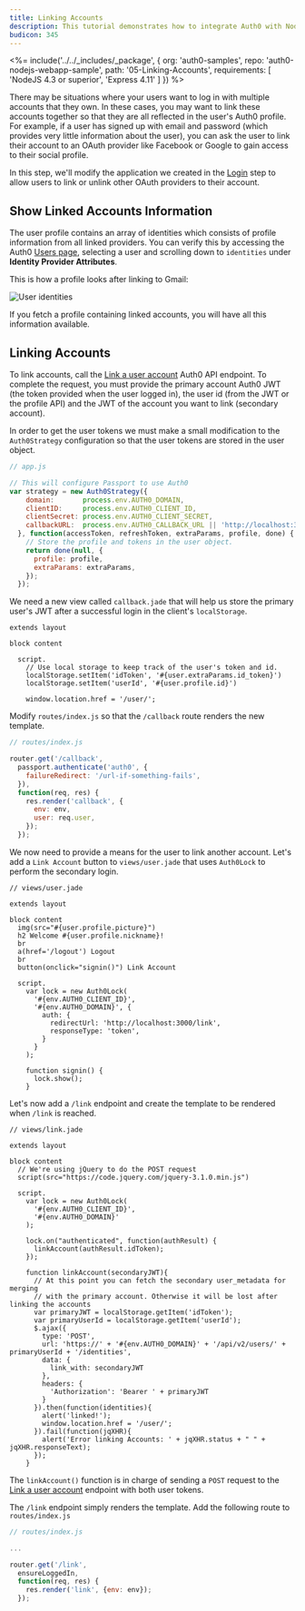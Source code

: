 ```yaml
---
title: Linking Accounts
description: This tutorial demonstrates how to integrate Auth0 with NodeJS to link accounts
budicon: 345
---
```


<%= include('../../_includes/_package', {
  org: 'auth0-samples',
  repo: 'auth0-nodejs-webapp-sample',
  path: '05-Linking-Accounts',
  requirements: [
    'NodeJS 4.3 or superior',
    'Express 4.11'
  ]
}) %>

There may be situations where your users want to log in with multiple accounts that they own. In these cases, you may want to link these accounts together so that they are all reflected in the user's Auth0 profile. For example, if a user has signed up with email and password (which provides very little information about the user), you can ask the user to link their account to an OAuth provider like Facebook or Google to gain access to their social profile.

In this step, we'll modify the application we created in the [Login](/quickstart/server-platforms/nodejs/01-login) step to allow users to link or unlink other OAuth providers to their account.

## Show Linked Accounts Information

The user profile contains an array of identities which consists of profile information from all linked providers. You can verify this by accessing the Auth0 [Users page](${manage_url}/#/users), selecting a user and scrolling down to `identities` under **Identity Provider Attributes**.

This is how a profile looks after linking to Gmail:

![User identities](/media/articles/users/user-identities-linked.png)

If you fetch a profile containing linked accounts, you will have all this information available.

## Linking Accounts

To link accounts, call the [Link a user account](/api/management/v2#!/Users/post_identities) Auth0 API endpoint. To complete the request, you must provide the primary account Auth0 JWT (the token provided when the user logged in), the user id (from the JWT or the profile API) and the JWT of the account you want to link (secondary account).

In order to get the user tokens we must make a small modification to the `Auth0Strategy` configuration so that
the user tokens are stored in the user object.

```js
// app.js

// This will configure Passport to use Auth0
var strategy = new Auth0Strategy({
    domain:       process.env.AUTH0_DOMAIN,
    clientID:     process.env.AUTH0_CLIENT_ID,
    clientSecret: process.env.AUTH0_CLIENT_SECRET,
    callbackURL:  process.env.AUTH0_CALLBACK_URL || 'http://localhost:3000/callback'
  }, function(accessToken, refreshToken, extraParams, profile, done) {
    // Store the profile and tokens in the user object.
    return done(null, {
      profile: profile,
      extraParams: extraParams,
    });
  });
```

We need a new view called `callback.jade` that will help us store the primary user's JWT after a successful login in the client's `localStorage`.

```jade
extends layout

block content

  script.
    // Use local storage to keep track of the user's token and id.
    localStorage.setItem('idToken', '#{user.extraParams.id_token}')
    localStorage.setItem('userId', '#{user.profile.id}')

    window.location.href = '/user/';
```

Modify `routes/index.js` so that the `/callback` route renders the new template.

```js
// routes/index.js

router.get('/callback',
  passport.authenticate('auth0', {
    failureRedirect: '/url-if-something-fails',
  }),
  function(req, res) {
    res.render('callback', {
      env: env,
      user: req.user,
    });
  });
```

We now need to provide a means for the user to link another account. Let's add a `Link Account` button to `views/user.jade`
that uses `Auth0Lock` to perform the secondary login.

```jade
// views/user.jade

extends layout

block content
  img(src="#{user.profile.picture}")
  h2 Welcome #{user.profile.nickname}!
  br
  a(href='/logout') Logout
  br
  button(onclick="signin()") Link Account

  script.
    var lock = new Auth0Lock(
      '#{env.AUTH0_CLIENT_ID}',
      '#{env.AUTH0_DOMAIN}', {
        auth: {
          redirectUrl: 'http://localhost:3000/link',
          responseType: 'token',
        }
      }
    );

    function signin() {
      lock.show();
    }
```

Let's now add a `/link` endpoint and create the template to be rendered when `/link` is reached.

```jade
// views/link.jade

extends layout

block content
  // We're using jQuery to do the POST request
  script(src="https://code.jquery.com/jquery-3.1.0.min.js")

  script.
    var lock = new Auth0Lock(
      '#{env.AUTH0_CLIENT_ID}',
      '#{env.AUTH0_DOMAIN}'
    );

    lock.on("authenticated", function(authResult) {
      linkAccount(authResult.idToken);
    });

    function linkAccount(secondaryJWT){
      // At this point you can fetch the secondary user_metadata for merging
      // with the primary account. Otherwise it will be lost after linking the accounts
      var primaryJWT = localStorage.getItem('idToken');
      var primaryUserId = localStorage.getItem('userId');
      $.ajax({
        type: 'POST',
        url: 'https://' + '#{env.AUTH0_DOMAIN}' + '/api/v2/users/' + primaryUserId + '/identities',
        data: {
          link_with: secondaryJWT
        },
        headers: {
          'Authorization': 'Bearer ' + primaryJWT
        }
      }).then(function(identities){
        alert('linked!');
        window.location.href = '/user/';
      }).fail(function(jqXHR){
        alert('Error linking Accounts: ' + jqXHR.status + " " + jqXHR.responseText);
      });
    }
```

The `linkAccount()` function is in charge of sending a `POST` request to the [Link a user account](/api/management/v2#!/Users/post_identities) endpoint with both user tokens.

The `/link` endpoint simply renders the template. Add the following route to `routes/index.js`

```js
// routes/index.js

...

router.get('/link',
  ensureLoggedIn,
  function(req, res) {
    res.render('link', {env: env});
  });
```
